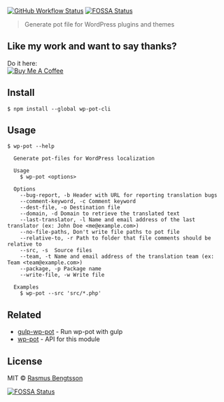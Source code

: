 [![GitHub Workflow Status](https://img.shields.io/github/workflow/status/wp-pot/wp-pot-cli/Node%20CI/master)](https://github.com/wp-pot/wp-pot-cli/actions) 
[![FOSSA Status](https://app.fossa.io/api/projects/git%2Bgithub.com%2Fwp-pot%2Fwp-pot-cli.svg?type=shield)](https://app.fossa.io/projects/git%2Bgithub.com%2Fwp-pot%2Fwp-pot-cli?ref=badge_shield)

> Generate pot file for WordPress plugins and themes

## Like my work and want to say thanks?
Do it here:  
<a href="https://www.buymeacoffee.com/rasmus" target="_blank"><img src="https://www.buymeacoffee.com/assets/img/custom_images/orange_img.png" alt="Buy Me A Coffee" style="height: auto !important;width: auto !important;" ></a>

## Install

```
$ npm install --global wp-pot-cli
```

## Usage

```
$ wp-pot --help

  Generate pot-files for WordPress localization

  Usage
    $ wp-pot <options>

  Options
    --bug-report, -b Header with URL for reporting translation bugs
    --comment-keyword, -c Comment keyword
    --dest-file, -o Destination file
    --domain, -d Domain to retrieve the translated text
    --last-translator, -l Name and email address of the last translator (ex: John Doe <me@example.com>)
    --no-file-paths, Don't write file paths to pot file
    --relative-to, -r Path to folder that file comments should be relative to
    --src, -s  Source files
    --team, -t Name and email address of the translation team (ex: Team <team@example.com>)
    --package, -p Package name
    --write-file, -w Write file

  Examples
    $ wp-pot --src 'src/*.php'
```

## Related

- [gulp-wp-pot](https://github.com/wp-pot/gulp-wp-pot) - Run wp-pot with gulp
- [wp-pot](https://github.com/wp-pot/wp-pot) - API for this module

## License

MIT © [Rasmus Bengtsson](https://github.com/rasmusbe)


[![FOSSA Status](https://app.fossa.io/api/projects/git%2Bgithub.com%2Fwp-pot%2Fwp-pot-cli.svg?type=large)](https://app.fossa.io/projects/git%2Bgithub.com%2Fwp-pot%2Fwp-pot-cli?ref=badge_large)